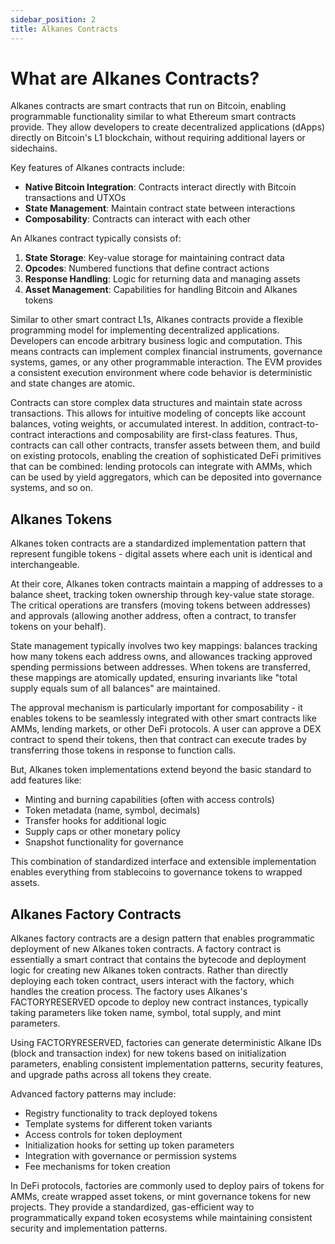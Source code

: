 ```yaml
---
sidebar_position: 2
title: Alkanes Contracts
---
```


# What are Alkanes Contracts?

Alkanes contracts are smart contracts that run on Bitcoin, enabling programmable functionality similar to what Ethereum smart contracts provide. They allow developers to create decentralized applications (dApps) directly on Bitcoin's L1 blockchain, without requiring additional layers or sidechains.

Key features of Alkanes contracts include:

- **Native Bitcoin Integration**: Contracts interact directly with Bitcoin transactions and UTXOs
- **State Management**: Maintain contract state between interactions
- **Composability**: Contracts can interact with each other

An Alkanes contract typically consists of:

1. **State Storage**: Key-value storage for maintaining contract data
2. **Opcodes**: Numbered functions that define contract actions
3. **Response Handling**: Logic for returning data and managing assets
4. **Asset Management**: Capabilities for handling Bitcoin and Alkanes tokens

Similar to other smart contract L1s, Alkanes contracts provide a flexible programming model for implementing decentralized applications. Developers can encode arbitrary business logic and computation. This means contracts can implement complex financial instruments, governance systems, games, or any other programmable interaction. The EVM provides a consistent execution environment where code behavior is deterministic and state changes are atomic.

Contracts can store complex data structures and maintain state across transactions. This allows for intuitive modeling of concepts like account balances, voting weights, or accumulated interest. In addition, contract-to-contract interactions and composability are first-class features. Thus, contracts can call other contracts, transfer assets between them, and build on existing protocols, enabling the creation of sophisticated DeFi primitives that can be combined: lending protocols can integrate with AMMs, which can be used by yield aggregators, which can be deposited into governance systems, and so on.

## Alkanes Tokens

Alkanes token contracts are a standardized implementation pattern that represent fungible tokens - digital assets where each unit is identical and interchangeable.

At their core, Alkanes token contracts maintain a mapping of addresses to a balance sheet, tracking token ownership through key-value state storage. The critical operations are transfers (moving tokens between addresses) and approvals (allowing another address, often a contract, to transfer tokens on your behalf).

State management typically involves two key mappings: balances tracking how many tokens each address owns, and allowances tracking approved spending permissions between addresses. When tokens are transferred, these mappings are atomically updated, ensuring invariants like "total supply equals sum of all balances" are maintained.

The approval mechanism is particularly important for composability - it enables tokens to be seamlessly integrated with other smart contracts like AMMs, lending markets, or other DeFi protocols. A user can approve a DEX contract to spend their tokens, then that contract can execute trades by transferring those tokens in response to function calls.

But, Alkanes token implementations extend beyond the basic standard to add features like:

- Minting and burning capabilities (often with access controls)
- Token metadata (name, symbol, decimals)
- Transfer hooks for additional logic
- Supply caps or other monetary policy
- Snapshot functionality for governance

This combination of standardized interface and extensible implementation enables everything from stablecoins to governance tokens to wrapped assets.

## Alkanes Factory Contracts

Alkanes factory contracts are a design pattern that enables programmatic deployment of new Alkanes token contracts. A factory contract is essentially a smart contract that contains the bytecode and deployment logic for creating new Alkanes token contracts. Rather than directly deploying each token contract, users interact with the factory, which handles the creation process. The factory uses Alkanes's FACTORYRESERVED opcode to deploy new contract instances, typically taking parameters like token name, symbol, total supply, and mint parameters.

Using FACTORYRESERVED, factories can generate deterministic Alkane IDs (block and transaction index) for new tokens based on initialization parameters, enabling consistent implementation patterns, security features, and upgrade paths across all tokens they create.

Advanced factory patterns may include:

- Registry functionality to track deployed tokens
- Template systems for different token variants
- Access controls for token deployment
- Initialization hooks for setting up token parameters
- Integration with governance or permission systems
- Fee mechanisms for token creation

In DeFi protocols, factories are commonly used to deploy pairs of tokens for AMMs, create wrapped asset tokens, or mint governance tokens for new projects. They provide a standardized, gas-efficient way to programmatically expand token ecosystems while maintaining consistent security and implementation patterns.
